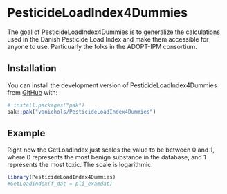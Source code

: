 
<!-- README.md is generated from README.Rmd. Please edit that file -->

# PesticideLoadIndex4Dummies

<!-- badges: start -->
<!-- badges: end -->

The goal of PesticideLoadIndex4Dummies is to generalize the calculations
used in the Danish Pesticide Load Index and make them accessible for
anyone to use. Particuarly the folks in the ADOPT-IPM consortium.

## Installation

You can install the development version of PesticideLoadIndex4Dummies
from [GitHub](https://github.com/) with:

``` r
# install.packages("pak")
pak::pak("vanichols/PesticideLoadIndex4Dummies")
```

## Example

Right now the GetLoadIndex just scales the value to be between 0 and 1,
where 0 represents the most benign substance in the database, and 1
represents the most toxic. The scale is logarithmic.

``` r
library(PesticideLoadIndex4Dummies)
#GetLoadIndex(f_dat = pli_examdat)
```
